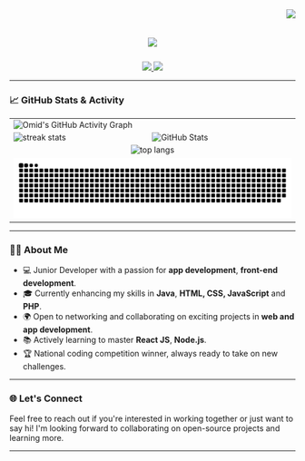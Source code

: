<img align="right" src="https://visitor-badge.laobi.icu/badge?page_id=Omid2831.Omid2831" />

<h1 align="center">
    <img src="https://readme-typing-svg.herokuapp.com/?font=Righteous&size=35&center=true&vCenter=true&width=500&height=70&duration=4000&lines=Hi+There!+👋;+I'm+Omid+Mehrabi!;">
</h1>

<div align="center">
  <a href="mailto:mehrabiomid8282@gmail.com">
    <img src="https://img.shields.io/badge/Gmail-333333?style=for-the-badge&logo=gmail&logoColor=red" />
  </a> 
  <a href="https://www.linkedin.com/in/omid-mehrabi-2638792a5/" target="_blank">
    <img src="https://img.shields.io/badge/LinkedIn-0077B5?style=for-the-badge&logo=linkedin&logoColor=white" />
  </a>
</div>

---

### 📈 GitHub Stats & Activity

<div align="center">
  <table>
    <tr>
      <td colspan="2">
        <img src="https://github-readme-activity-graph.vercel.app/graph?username=Omid2831&theme=dracula" alt="Omid's GitHub Activity Graph" />
      </td>
    </tr>
    <tr>
      <td>
        <img width=390 src="https://github-readme-streak-stats.herokuapp.com/?user=omid2831&show_icons=true&theme=dracula&border_radius=10" alt="streak stats" />
      </td>
      <td>
          <img width=390 src="https://github-readme-stats.vercel.app/api?username=Omid2831&show_icons=true&hide=contribs,prs&cache_seconds=86400&theme=dracula" alt="GitHub Stats" />
      </td>
    </tr>
    <tr>
      <td colspan="2" align="center">
        <img width= align="center" src="https://github-readme-stats.vercel.app/api/top-langs/?username=Omid2831&hide=HTML&langs_count=8&layout=compact&theme=dracula&border_radius=10&size_weight=0.5&count_weight=0.5&exclude_repo=github-readme-stats" alt="top langs" />
      </td>
    </tr>
    <!-- Add Snake Game Contributions -->
    <tr>
      <td colspan="2" align="center">
       <img alt="snake eating my contributions" src="https://raw.githubusercontent.com/salesp07/salesp07/output/github-contribution-grid-snake.svg" />
      </td>
    </tr>
  </table>
</div>


---

### 👨‍💻 About Me
- 💻 Junior Developer with a passion for **app development**, **front-end development**.
- 🎓 Currently enhancing my skills in **Java**, **HTML, CSS, JavaScript** and **PHP**.
- 🌍 Open to networking and collaborating on exciting projects in **web and app development**.
- 📚 Actively learning to master **React JS**, **Node.js**.
- 🏆 National coding competition winner, always ready to take on new challenges.

---

### 🌐 Let's Connect
Feel free to reach out if you're interested in working together or just want to say hi! I'm looking forward to collaborating on open-source projects and learning more.

---
